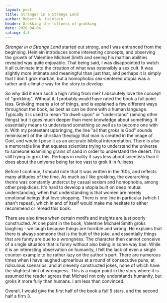 ```yaml
---
layout: post
title: Stranger in a Strange Land
author: Robert A. Heinlein
header: Grokking the fullness of grokking
date: 2020-04-04
rating: 4.5
---
```


*Stranger in a Strange Land* started out strong, and I was entranced from the beginning.
Heinlein introduces some interesting concepts, and observing the growth of Valentine Michael Smith and seeing his martian abilities revealed was quite enjoyable.
That being said, I was disappointed to watch it all culminate into the creation of what was ostensibly a sex cult.
It was slightly more intimate and meaningful than just that, and perhaps it is simply that I don't grok martian, but a homophobic sex-centered utopia was a rather anti-climatic way for the story to develop.

So why did it earn such a high rating from me? I absolutely love the concept of "grokking".
Without it, I probably would have rated the book a full point less.
Grokking means a lot of things, and is explained a few different ways throughout the book, as best as can be done with a human language.
Typically it is used to mean "to dwell-upon" or "understand" (among other things) but it goes much deeper than mere knowledge about something.
It essentially means to understand something so well as to become one with it. With my protestant upbringing, the line "all that groks is God" sounds reminiscent of the christian theology that man is created in the image of God,
and would I pose it as an accurate biblical interpretation.
There is also a memorable line that equates scientists trying to understand the universe to someone examining grains of sand in order to understand the desert.
I'm still trying to grok this.
Perhaps in reality it says less about scientists than it does about the universe being far too vast to grok it in fullness.

Before I continue, I should note that it was written in the '60s, and reflects many attitudes of the time.
As much as I like grokking, the overarching theme was constantly undercut by casual sexism and homophobia, among other prejudices.
It's hard to develop a utopia built on deep mutual understanding, when that understanding is that women are merely emotional beings that love shopping.
There is one line in particular (which I shan't repeat), which in and of itself would make me hesitate to either recommend or reread this book.

There are also times when certain motifs and insights are just poorly constructed.
At one point in the book, Valentine Michael Smith groks laughing - we laugh because things are horrible and wrong.
He explains that there is always someone that is the butt of the joke, and essentially things that are funny are due to a wrongness.
The character then cannot conceive of a single situation that is funny without also being in some way bad.
While it is an interesting observation on humanity, I felt the lack of even a single counter-example to be rather lazy on the author's part.
There are numerous times when I have laughed uproarious at a round of consecutive puns,
at ridiculous scenarios, and at cleverly constructed jokes, none of which have the slightest hint of wrongness.
This is a major point in the story where it is assumed the reader agrees that Michael not only understands humanity, but groks it more fully than humans.
I am less than convinced.

Overall, I would give the first half of the book a full 5 stars, and the second half a firm 3.
